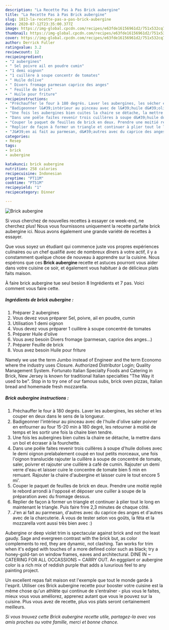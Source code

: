 ```yaml
---
description: "La Recette Pas à Pas Brick aubergine"
title: "La Recette Pas à Pas Brick aubergine"
slug: 1813-la-recette-pas-a-pas-brick-aubergine
date: 2020-07-12T23:35:00.377Z
image: https://img-global.cpcdn.com/recipes/e63fde16156961d2/751x532cq70/brick-aubergine-photo-principale-de-la-recette.jpg
thumbnail: https://img-global.cpcdn.com/recipes/e63fde16156961d2/751x532cq70/brick-aubergine-photo-principale-de-la-recette.jpg
cover: https://img-global.cpcdn.com/recipes/e63fde16156961d2/751x532cq70/brick-aubergine-photo-principale-de-la-recette.jpg
author: Derrick Fuller
ratingvalue: 3.2
reviewcount: 12
recipeingredient:
- "2 aubergines"
- " Sel poivre ail en poudre cumin"
- "1 demi oignon"
- "1 cuillère à soupe concentr de tomates"
- " Huile dolive"
- " Divers fromage parmesan caprice des anges"
- " Feuille de brick"
- " Huile pour friture"
recipeinstructions:
- "Préchauffer le four à 180 degrés. Laver les aubergines, les sécher et les couper en deux dans le sens de la longueur."
- "Badigeonner l&#39;intérieur au pinceau avec de l&#39;huile d&#39;olive saler poivrer en enfourner au four 15-20 min à 180 degré, les retourner à moitié de temps et les sortir une fois la chaire bien tendre."
- "Une fois les aubergines bien cuites la chaire se détache, la mettre dans un bol et écraser à la fourchette."
- "Dans une poêle faites revenir trois cuillères à soupe d&#39;huile dolives avec le demi oignon prelabalement coupé en tout petits morceaux, une fois l&#39;oignon translucide rajouter la cuillère à soupe de concentré de tomate, saler, poivrer et rajouter une cuillère à café de cumin. Rajouter un demi verre d&#39;eau et laisser cuire le concentre de tomate bien 5 min en remuant. Rajouter la chaire d&#39;aubergine et laisser cuire le tout encore 5 mi&#39;."
- "Couper le paquet de feuilles de brick en deux. Prendre une moitié replié le rebord arrondi à l&#39;opposé et déposer une cuiller à soupe de la préparation avec du fromage dessus."
- "Replier de façon à former un triangle et continuer à plier tout le long en maintenant le triangle. Puis faire frire 2,3 minutes de chaque côté."
- "J&#39;en ai fait au parmesan, d&#39;autres avec du caprice des anges et d&#39;autres avec de la charcuterie. À vous de tester selon vos goûts, la fêta et la mozzarella vont aussi très bien avec :)"
categories:
- Resep
tags:
- brick
- aubergine

katakunci: brick aubergine 
nutrition: 258 calories
recipecuisine: Indonesian
preptime: "PT11M"
cooktime: "PT51M"
recipeyield: "1"
recipecategory: Dinner

---
```



![Brick aubergine](https://img-global.cpcdn.com/recipes/e63fde16156961d2/751x532cq70/brick-aubergine-photo-principale-de-la-recette.jpg)

Si vous cherchez de nouvelles recettes à essayer ce week-end, ne cherchez plus! Nous vous fournissons uniquement la recette parfaite brick aubergine ici. Nous avons également une grande variété de recettes à essayer.

Que vous soyez un étudiant qui commence juste vos propres expériences culinaires ou un chef qualifié avec de nombreux dîners à votre actif, il y a constamment quelque chose de nouveau à apprendre sur la cuisine. Nous espérons que ces <strong> Brick aubergine </strong> recette et astuces pourront vous aider dans votre cuisine ce soir, et également vous habituer à de délicieux plats faits maison.

<!--inarticleads1-->

À faire brick aubergine tue seul besion 8 Ingrédients et 7 pas. Voici comment vous faire cette.

##### Ingrédients de brick aubergine :

1. Préparer 2 aubergines
1. Vous devez vous préparer  Sel, poivre, ail en poudre, cumin
1. Utilisation 1 demi oignon
1. Vous devez vous préparer 1 cuillère à soupe concentré de tomates
1. Préparer  Huile d&#39;olive
1. Vous avez besoin  Divers fromage (parmesan, caprice des anges...)
1. Préparer  Feuille de brick
1. Vous avez besoin  Huile pour friture


Namely we use the term Jumbo instead of Engineer and the term Economo where the industry uses Closure. Authorized Distributor Login; Quality Management System. Fortunato Italian Specialty Foods and Catering in Brick, New Jersey is known for traditional Italian specialties &#34;The Way it used to be&#34;. Stop in to try one of our famous subs, brick oven pizzas, Italian bread and homemade fresh mozzarella. 

<!--inarticleads2-->

##### Brick aubergine instructions :

1. Préchauffer le four à 180 degrés. Laver les aubergines, les sécher et les couper en deux dans le sens de la longueur.
1. Badigeonner l&#39;intérieur au pinceau avec de l&#39;huile d&#39;olive saler poivrer en enfourner au four 15-20 min à 180 degré, les retourner à moitié de temps et les sortir une fois la chaire bien tendre.
1. Une fois les aubergines bien cuites la chaire se détache, la mettre dans un bol et écraser à la fourchette.
1. Dans une poêle faites revenir trois cuillères à soupe d&#39;huile dolives avec le demi oignon prelabalement coupé en tout petits morceaux, une fois l&#39;oignon translucide rajouter la cuillère à soupe de concentré de tomate, saler, poivrer et rajouter une cuillère à café de cumin. Rajouter un demi verre d&#39;eau et laisser cuire le concentre de tomate bien 5 min en remuant. Rajouter la chaire d&#39;aubergine et laisser cuire le tout encore 5 mi&#39;.
1. Couper le paquet de feuilles de brick en deux. Prendre une moitié replié le rebord arrondi à l&#39;opposé et déposer une cuiller à soupe de la préparation avec du fromage dessus.
1. Replier de façon à former un triangle et continuer à plier tout le long en maintenant le triangle. Puis faire frire 2,3 minutes de chaque côté.
1. J&#39;en ai fait au parmesan, d&#39;autres avec du caprice des anges et d&#39;autres avec de la charcuterie. À vous de tester selon vos goûts, la fêta et la mozzarella vont aussi très bien avec :)


Aubergine or deep violet trim is spectacular against brick and not the least gaudy. Sage and evergreen contrast with the brick but, as color complements to red, they are dynamic, not clashing. Tan works for trim when it&#39;s edged with touches of a more defined color such as black; try a honey-gold-tan on window frames, eaves and architectural. DINE IN ~ CATERING FOR ALL OCCASSIONS ~ CARRY OUT. An eggplant or aubergine color is a rich mix of reddish purple that adds a luxurious feel to any painting project. 

<!--inarticleads1-->

<p>
Un excellent repas fait maison est l'exemple que tout le monde garde à l'esprit. Utiliser ces Brick aubergine recette pour booster votre cuisine est la même chose qu'un athlète qui continue de s'entraîner - plus vous le faites, mieux vous vous améliorez, apprenez autant que vous le pouvez sur la cuisine. Plus vous avez de recette, plus vos plats seront certainement meilleurs.
</p>

<p>
<i>Si vous trouvez cette Brick aubergine recette utile, partagez-la avec vos amis proches ou votre famille, merci et bonne chance.</i>
</p>
